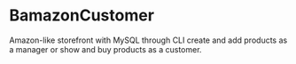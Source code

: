 # BamazonCustomer

Amazon-like storefront with MySQL through CLI create and add products as a manager or show and buy products as a customer.